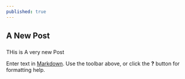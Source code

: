 ```yaml
---
published: true
---
```

## A New Post

###

THis is A very new Post

Enter text in [Markdown](http://daringfireball.net/projects/markdown/). Use the toolbar above, or click the **?** button for formatting help.
